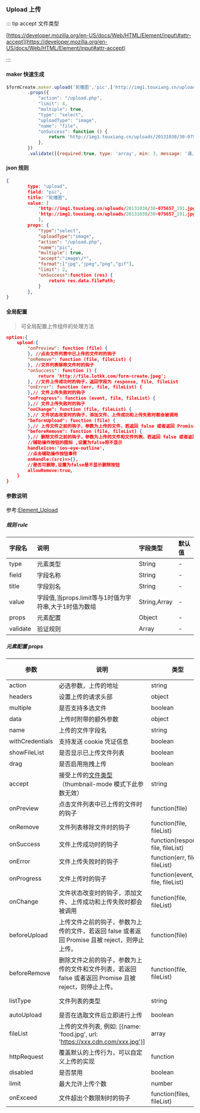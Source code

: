 ### Upload 上传



::: tip accept 文件类型

[https://developer.mozilla.org/en-US/docs/Web/HTML/Element/input\#attr-accept](https://developer.mozilla.org/en-US/docs/Web/HTML/Element/input#attr-accept)

:::

#### maker 快速生成
```js
$formCreate.maker.upload('轮播图','pic',['http://img1.touxiang.cn/uploads/20131030/30-075657_191.jpg'])
        .props({
            "action": "/upload.php",
            "limit": 4,
            "multiple": true,
            "type": "select",
            "uploadType": "image",
            "name": "file",
            "onSuccess": function () {
                return 'http://img1.touxiang.cn/uploads/20131030/30-075657_191.jpg';
            },
        })
        .validate([{required:true, type: 'array', min: 3, message: '请上传3张图片', trigger: 'change'}])
```

#### json 规则
```json
{
        type: "upload",
        field: "pic",
        title: "轮播图",
        value: [
            'http://img1.touxiang.cn/uploads/20131030/30-075657_191.jpg',
            'http://img1.touxiang.cn/uploads/20131030/30-075657_191.jpg'
            ],
        props: {
            "type":"select",
            "uploadType":"image",
            "action": "/upload.php",
            "name":"pic",
            "multiple": true,
            "accept":"image\/*",
            "format":["jpg","jpeg","png","gif"],
            "limit": 2,
            "onSuccess":function (res) {
                return res.data.filePath;
            }
        },
}
```

#### 全局配置
> 可全局配置上传组件的处理方法
```json
option:{
    upload:{
		"onPreview": function (file) {
		}, //点击文件列表中已上传的文件时的钩子
    	"onRemove": function (file, fileList) {
    	}, //文件列表移除文件时的钩子
    	"onSuccess": function () {
    		return 'http://file.lotkk.com/form-create.jpeg';
    	}, //文件上传成功时的钩子，返回字段为 response, file, fileList
    	"onError": function (err, file, fileList) {
    	},// 文件上传失败时的钩子
    	"onProgress": function (event, file, fileList) {
    	},// 文件上传失败时的钩子
   		"onChange": function (file, fileList) {
    	},// 文件状态改变时的钩子，添加文件、上传成功和上传失败时都会被调用
    	"beforeUpload": function (file) {
    	},// 上传文件之前的钩子，参数为上传的文件，若返回 false 或者返回 Promise 且被 reject，则停止上传。
    	"beforeRemove": function (file, fileList) {
    	},// 删除文件之前的钩子，参数为上传的文件和文件列表，若返回 false 或者返回 Promise 且被 reject，则停止上传。
    	//辅助操作按钮的图标 ,设置为false将不显示
    	handleIcon:'ios-eye-outline',
    	//点击辅助操作按钮事件
    	onHandle:(src)=>{},
    	//是否可删除,设置为false是不显示删除按钮
   		allowRemove:true,
    }
}
```

#### 参数说明

参考:[Element_Upload](http://element-cn.eleme.io/#/zh-CN/component/upload)



##### 规则 rule

| 字段名 | 说明 | 字段类型 | 默认值 |
| :--- | :--- | :--- | :--- |
| type | 元素类型 | String | - |
| field | 字段名称 | String | - |
| title | 字段别名 | String | - |
| value | 字段值,当props.limit等与1时值为字符串,大于1时值为数组 | String,Array | - |
| props | 元素配置 | Object | - |
| validate | 验证规则 | Array | - |

##### 元素配置 props

| 参数             | 说明                                                         | 类型                               | 可选值                    | 默认值 |
| ---------------- | ------------------------------------------------------------ | ---------------------------------- | ------------------------- | ------ |
| action           | 必选参数，上传的地址                                         | string                             | —                         | —      |
| headers          | 设置上传的请求头部                                           | object                             | —                         | —      |
| multiple         | 是否支持多选文件                                             | boolean                            | —                         | —      |
| data             | 上传时附带的额外参数                                         | object                             | —                         | —      |
| name             | 上传的文件字段名                                             | string                             | —                         | file   |
| withCredentials | 支持发送 cookie 凭证信息                                     | boolean                            | —                         | false  |
| showFileList   | 是否显示已上传文件列表                                       | boolean                            | —                         | true   |
| drag             | 是否启用拖拽上传                                             | boolean                            | —                         | false  |
| accept           | 接受上传的[文件类型](https://developer.mozilla.org/en-US/docs/Web/HTML/Element/input#attr-accept)（thumbnail-mode 模式下此参数无效） | string                             | —                         | —      |
| onPreview       | 点击文件列表中已上传的文件时的钩子                           | function(file)                     | —                         | —      |
| onRemove        | 文件列表移除文件时的钩子                                     | function(file, fileList)           | —                         | —      |
| onSuccess       | 文件上传成功时的钩子                                         | function(response, file, fileList) | —                         | —      |
| onError         | 文件上传失败时的钩子                                         | function(err, file, fileList)      | —                         | —      |
| onProgress      | 文件上传时的钩子                                             | function(event, file, fileList)    | —                         | —      |
| onChange        | 文件状态改变时的钩子，添加文件、上传成功和上传失败时都会被调用 | function(file, fileList)           | —                         | —      |
| beforeUpload    | 上传文件之前的钩子，参数为上传的文件，若返回 false 或者返回 Promise 且被 reject，则停止上传。 | function(file)                     | —                         | —      |
| beforeRemove    | 删除文件之前的钩子，参数为上传的文件和文件列表，若返回 false 或者返回 Promise 且被 reject，则停止上传。 | function(file, fileList)           | —                         | —      |
| listType        | 文件列表的类型                                               | string                             | text/picture/picture-card | text   |
| autoUpload      | 是否在选取文件后立即进行上传                                 | boolean                            | —                         | true   |
| fileList        | 上传的文件列表, 例如: [{name: 'food.jpg', url: 'https://xxx.cdn.com/xxx.jpg'}] | array                              | —                         | []     |
| httpRequest     | 覆盖默认的上传行为，可以自定义上传的实现                     | function                           | —                         | —      |
| disabled         | 是否禁用                                                     | boolean                            | —                         | false  |
| limit            | 最大允许上传个数                                             | number                             | —                         | —      |
| onExceed        | 文件超出个数限制时的钩子                                     | function(files, fileList)          | —                         | -      |

